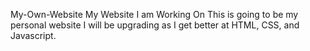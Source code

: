 My-Own-Website
My Website I am Working On
This is going to be my personal website I will be upgrading as I get better at HTML, CSS, and Javascript.
